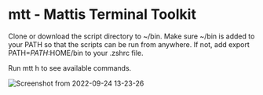 # mtt - Mattis Terminal Toolkit

Clone or download the script directory to ~/bin.
Make sure ~/bin is added to your PATH so that the scripts can be run from anywhere.
If not, add export PATH=$PATH:$HOME/bin to your .zshrc file.  
  
Run mtt h to see available commands.

![Screenshot from 2022-09-24 13-23-26](https://user-images.githubusercontent.com/9746127/192095234-05935e5a-65b9-4400-a1e2-885b25344749.png)

